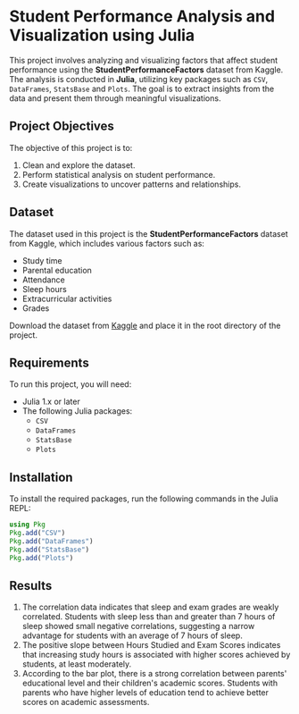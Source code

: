 # Student Performance Analysis and Visualization using Julia

This project involves analyzing and visualizing factors that affect student performance using the **StudentPerformanceFactors** dataset from Kaggle. The analysis is conducted in **Julia**, utilizing key packages such as `CSV`, `DataFrames`, `StatsBase` and `Plots`. The goal is to extract insights from the data and present them through meaningful visualizations.

## Project Objectives

The objective of this project is to:
1. Clean and explore the dataset.
2. Perform statistical analysis on student performance.
3. Create visualizations to uncover patterns and relationships.

## Dataset
The dataset used in this project is the **StudentPerformanceFactors** dataset from Kaggle, which includes various factors such as:
- Study time
- Parental education
- Attendance
- Sleep hours
- Extracurricular activities
- Grades

Download the dataset from [Kaggle](https://www.kaggle.com/) and place it in the root directory of the project.

## Requirements
To run this project, you will need:
- Julia 1.x or later
- The following Julia packages:
  - `CSV`
  - `DataFrames`
  - `StatsBase`
  - `Plots`

## Installation
To install the required packages, run the following commands in the Julia REPL:

```julia
using Pkg
Pkg.add("CSV")
Pkg.add("DataFrames")
Pkg.add("StatsBase")
Pkg.add("Plots")
```

## Results

1. The correlation data indicates that sleep and exam grades are weakly correlated. Students with sleep less than and greater than 7 hours of sleep showed small negative correlations, suggesting a narrow advantage for students with an average of 7 hours of sleep.
2. The positive slope between Hours Studied and Exam Scores indicates that increasing study hours is associated with higher scores achieved by students, at least moderately.
3. According to the bar plot, there is a strong correlation between parents' educational level and their children's academic scores. Students with parents who have higher levels of education tend to achieve better scores on academic assessments.

